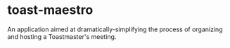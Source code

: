 # toast-maestro
An application aimed at dramatically-simplifying the process of organizing and hosting a Toastmaster's meeting.
